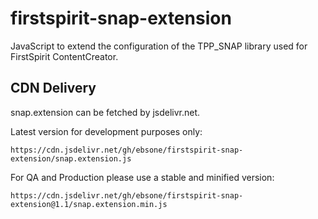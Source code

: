 # firstspirit-snap-extension
JavaScript to extend the configuration of the TPP_SNAP library used for FirstSpirit ContentCreator.

## CDN Delivery
snap.extension can be fetched by jsdelivr.net.

Latest version for development purposes only:
```text
https://cdn.jsdelivr.net/gh/ebsone/firstspirit-snap-extension/snap.extension.js
```

For QA and Production please use a stable and minified version:
```text
https://cdn.jsdelivr.net/gh/ebsone/firstspirit-snap-extension@1.1/snap.extension.min.js
```